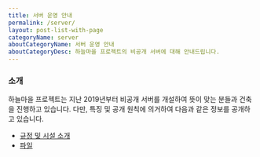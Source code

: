 ```yaml
---
title: 서버 운영 안내
permalink: /server/
layout: post-list-with-page
categoryName: server
aboutCategoryName: 서버 운영 안내
aboutCategoryDesc: 하늘마을 프로젝트의 비공개 서버에 대해 안내드립니다.
---
```


### 소개

하늘마을 프로젝트는 지난 2019년부터 비공개 서버를 개설하여 뜻이 맞는 분들과 건축을 진행하고 있습니다. 다만, 특징 및 공개 원칙에 의거하여 다음과 같은 정보를 공개하고 있습니다.

- [규정 및 시설 소개](https://github.com/haneulcity/haneulcity/wiki)
- [파일](https://github.com/haneulcity/haneulcity)